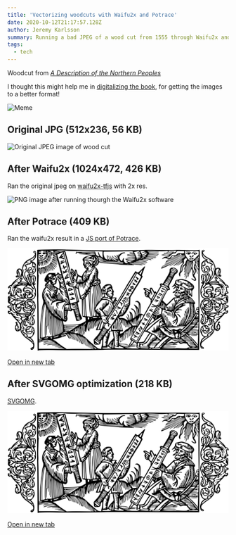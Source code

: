 ```yaml
---
title: 'Vectorizing woodcuts with Waifu2x and Potrace'
date: 2020-10-12T21:17:57.128Z
author: Jeremy Karlsson
summary: Running a bad JPEG of a wood cut from 1555 through Waifu2x and Potrace for Infinity Resolution!
tags:
  - tech
---
```

Woodcut from *[A Description of the Northern Peoples](https://en.wikipedia.org/wiki/A_Description_of_the_Northern_Peoples)*

I thought this might help me in [digitalizing the book](https://nordiskafolken.se/), for getting the images to a better format!

![Meme](https://dret.jeremy.se/waifu2x-potrace/meme.jpg)

## Original JPG (512x236, 56 KB)

![Original JPEG image of wood cut](https://dret.jeremy.se/waifu2x-potrace/original.jpeg)

## After Waifu2x (1024x472, 426 KB)

Ran the original jpeg on [waifu2x-tfjs](https://highcwu.github.io/waifu2x-tfjs/) with 2x res.

![PNG image after running thourgh the Waifu2x software](https://dret.jeremy.se/waifu2x-potrace/waifu2x.png)

## After Potrace (409 KB)

Ran the waifu2x result in a [JS port of Potrace](http://kilobtye.github.io/potrace/).

![SVG version of the waifu2x generated image](/static/img/potrace.svg)

[Open in new tab](/static/img/potrace.svg)

## After SVGOMG optimization (218 KB)

[SVGOMG](https://jakearchibald.github.io/svgomg/).

![Optimized SVG version of the waifu2x generated image](/static/img/final.svg)

[Open in new tab](/static/img/final.svg)